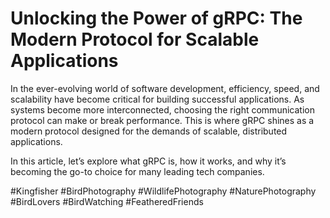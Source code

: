 # Unlocking the Power of gRPC: The Modern Protocol for Scalable Applications

In the ever-evolving world of software development, efficiency, speed, and scalability have become critical for building successful applications. As systems become more interconnected, choosing the right communication protocol can make or break performance. This is where gRPC shines as a modern protocol designed for the demands of scalable, distributed applications.

In this article, let’s explore what gRPC is, how it works, and why it’s becoming the go-to choice for many leading tech companies.

#Kingfisher #BirdPhotography #WildlifePhotography #NaturePhotography #BirdLovers #BirdWatching #FeatheredFriends